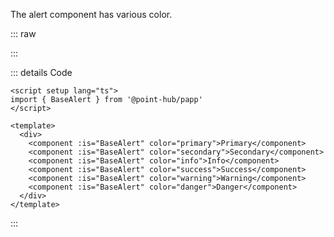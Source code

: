 The alert component has various color.

::: raw

<ClientOnly>
  <AlertColor />
</ClientOnly>

:::

::: details Code

```vue
<script setup lang="ts">
import { BaseAlert } from '@point-hub/papp'
</script>

<template>
  <div>
    <component :is="BaseAlert" color="primary">Primary</component>
    <component :is="BaseAlert" color="secondary">Secondary</component>
    <component :is="BaseAlert" color="info">Info</component>
    <component :is="BaseAlert" color="success">Success</component>
    <component :is="BaseAlert" color="warning">Warning</component>
    <component :is="BaseAlert" color="danger">Danger</component>
  </div>
</template>
```

:::
